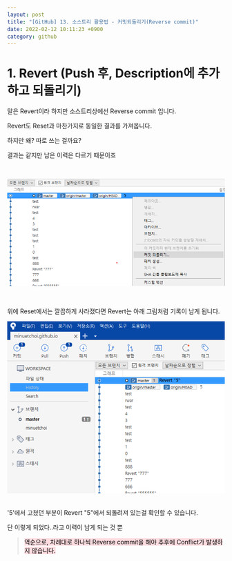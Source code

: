 ```yaml
---
layout: post
title: "[GitHub] 13. 소스트리 활용법 - 커밋되돌리기(Reverse commit)"
date: 2022-02-12 10:11:23 +0900
category: github
---
```


# 1. Revert (Push 후, Description에 추가하고 되돌리기)

말은 Revert이라 하지만 소스트리상에선 Reverse commit 입니다.

Revert도 Reset과 마찬가지로 동일한 결과를 가져옵니다.

하지만 왜? 따로 쓰는 걸까요?

결과는 같지만 남은 이력은 다르기 때문이죠

<br>

![alt text](/public/img/github_77.png)

<br>

위에 Reset에서는 깔끔하게 사라졌다면 Revert는 아래 그림처럼 기록이 남게 됩니다.
<br>

![alt text](/public/img/github_78.png)

<br>
'5'에서 고쳤던 부분이 Revert "5"에서 되돌려져 있는걸 확인할 수 있습니다.

단 이렇게 되었다..라고 이력이 남게 되는 것 뿐

> <mark style="background-color: #ffdce0">역순으로, 차례대로 하나씩 Reverse commit을 해야 추후에 Conflict가 발생하지 않습니다.</mark>